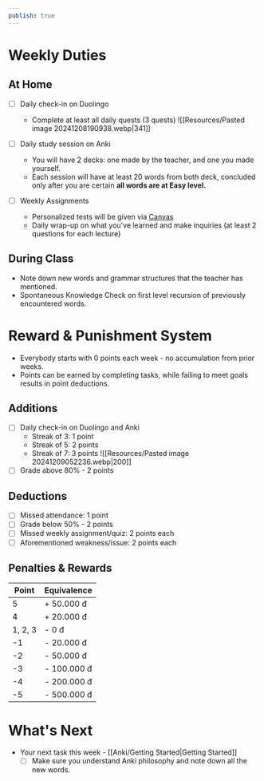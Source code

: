 ```yaml
---
publish: true
---
```


# Weekly Duties
## At Home

- [ ] Daily check-in on Duolingo
	- Complete at least all daily quests (3 quests)
		![[Resources/Pasted image 20241208190938.webp|341]]
	
	
- [ ] Daily study session on Anki 
	- You will have 2 decks: one made by the teacher, and one you made yourself.
	- Each session will have at least 20 words from both deck, concluded only after you are certain **all words are at Easy level.**
- [ ] Weekly Assignments
	- Personalized tests will be given via [Canvas](https://canvas.instructure.com/login/canvas)
	- Daily wrap-up on what you've learned and make inquiries (at least 2 questions for each lecture)

## During Class
- Note down new words and grammar structures that the teacher has mentioned.
- Spontaneous Knowledge Check on first level recursion of previously encountered words.

# Reward & Punishment System

- Everybody starts with 0 points each week - no accumulation from prior weeks.
- Points can be earned by completing tasks, while failing to meet goals results in point deductions.

## Additions
- [ ] Daily check-in on Duolingo and Anki
	- Streak of 3: 1 point
	- Streak of 5: 2 points 
	- Streak of 7: 3 points
		![[Resources/Pasted image 20241209052236.webp|200]]
- [ ] Grade above 80% - 2 points
## Deductions
- [ ] Missed attendance: 1 point
- [ ] Grade below 50% - 2 points
- [ ] Missed weekly assignment/quiz: 2 points each
- [ ] Aforementioned weakness/issue: 2 points each

## Penalties & Rewards

| **Point** | **Equivalence** |
| --------- | --------------- |
| 5         | + 50.000 đ      |
| 4         | + 20.000 đ      |
| 1, 2, 3   | - 0 đ           |
| -1        | - 20.000 đ      |
| -2        | - 50.000 đ      |
| -3        | - 100.000 đ     |
| -4        | - 200.000 đ     |
| -5        | - 500.000 đ     |

# What's Next

- Your next task this week - [[Anki/Getting Started|Getting Started]]
	- [ ] Make sure you understand Anki philosophy and note down all the new words.